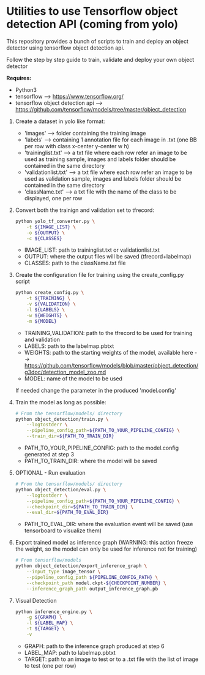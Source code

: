 # Utilities to use Tensorflow object detection API (coming from yolo)

This repository provides a bunch of scripts to train and deploy an object detector using tensorflow object detection api.

Follow the step by step guide to train, validate and deploy your own object detector 

**Requires:**
+ Python3
+ tensorflow --> https://www.tensorflow.org/
+ tensorflow object detection api --> https://github.com/tensorflow/models/tree/master/object_detection

1. Create a dataset in yolo like format: 

    + 'images' --> folder containing the training image
    + 'labels' --> containing 1 annotation file for each image in .txt (one BB per row with class x-center y-center w h) 
    + 'traininglist.txt' --> a txt file where each row refer an image to be used as training sample, images and labels folder should be contained in the same directory
    + 'validationlist.txt' --> a txt file where each row refer an image to be used as validation sample, images and labels folder should be contained in the same directory
    + 'className.txt' --> a txt file with the name of the class to be displayed, one per row

2. Convert both the trainign and validation set to tfrecord:

    ``` bash
    python yolo_tf_converter.py \
        -t ${IMAGE_LIST} \
        -o ${OUTPUT} \
        -c ${CLASSES}
    ```
    + IMAGE_LIST: path to traininglist.txt or validationlist.txt
    + OUTPUT: where the output files will be saved (tfrecord+labelmap)
    + CLASSES: path to the className.txt file

3. Create the configuration file for training using the create_config.py script

    ``` bash
    python create_config.py \
        -t ${TRAINING} \
        -v ${VALIDATION} \
        -l ${LABELS} \
        -w ${WEIGHTS} \
        -m ${MODEL}
    ```
    + TRAINING,VALIDATION: path to the tfrecord to be used for training and validation
    + LABELS: path to the labelmap.pbtxt
    + WEIGHTS: path to the starting weights of the model, available here --> <https://github.com/tensorflow/models/blob/master/object_detection/g3doc/detection_model_zoo.md>
    + MODEL: name of the model to be used

    If needed change the parameter in the produced 'model.config'

4. Train the model as long as possible:

    ``` bash
    # From the tensorflow/models/ directory
    python object_detection/train.py \
        --logtostderr \
        --pipeline_config_path=${PATH_TO_YOUR_PIPELINE_CONFIG} \
        --train_dir=${PATH_TO_TRAIN_DIR}
    ```
    + PATH_TO_YOUR_PIPELINE_CONFIG: path to the model.config generated at step 3
    + PATH_TO_TRAIN_DIR: where the model will be saved

5. OPTIONAL - Run evaluation

    ```bash
    # From the tensorflow/models/ directory
    python object_detection/eval.py \
        --logtostderr \
        --pipeline_config_path=${PATH_TO_YOUR_PIPELINE_CONFIG} \
        --checkpoint_dir=${PATH_TO_TRAIN_DIR} \
        --eval_dir=${PATH_TO_EVAL_DIR}
    ```
    + PATH_TO_EVAL_DIR: where the evaluation event will be saved (use tensorboard to visualize them)

6. Export trained model as inference graph (WARNING: this action freeze the weight, so the model can only be used for inference not for training)

    ``` bash
    # From tensorflow/models
    python object_detection/export_inference_graph \
        --input_type image_tensor \
        --pipeline_config_path ${PIPELINE_CONFIG_PATH} \
        --checkpoint_path model.ckpt-${CHECKPOINT_NUMBER} \
        --inference_graph_path output_inference_graph.pb
    ```

7. Visual Detection 

    ``` bash
    python inference_engine.py \
        -g ${GRAPH} \
        -l ${LABEL_MAP} \
        -t ${TARGET} \
        -v
    ```

    + GRAPH: path to the inference graph produced at step 6
    + LABEL_MAP: path to labelmap.pbtxt
    + TARGET: path to an image to test or to a .txt file with the list of image to test (one per row)
